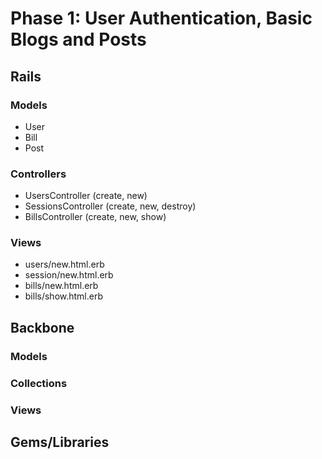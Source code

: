 # Phase 1: User Authentication, Basic Blogs and Posts

## Rails
### Models
* User
* Bill
* Post

### Controllers
* UsersController (create, new)
* SessionsController (create, new, destroy)
* BillsController (create, new, show)

### Views
* users/new.html.erb
* session/new.html.erb
* bills/new.html.erb
* bills/show.html.erb

## Backbone
### Models

### Collections

### Views

## Gems/Libraries
